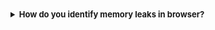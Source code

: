 <details >
 <summary style="font-size: small; font-weight: bold">How do you identify memory leaks in browser?</summary>

Identifying memory leaks in a browser involves using various developer tools to monitor and analyze the memory usage of a web application. Here’s a step-by-step guide to identify memory leaks:

### 1. Using Chrome DevTools

**1.1 Open Chrome DevTools**

- Open your web application in Google Chrome.
- Press `F12` or `Ctrl+Shift+I` (`Cmd+Option+I` on Mac) to open the DevTools.

**1.2 Analyze Memory Usage**

- Go to the **"Performance"** tab.
- Click on the **"Record"** button (red circle) to start recording a performance profile.
- Interact with your web application to simulate the actions that might cause a memory leak.
- Click on the **"Stop"** button (red square) to stop recording.

**1.3 Take Heap Snapshots**

- Go to the **"Memory"** tab.
- Take a **"Heap snapshot"** by clicking on the **"Take snapshot"** button.
- Perform actions that you suspect might cause a memory leak.
- Take another **"Heap snapshot"** after performing the actions.

**1.4 Compare Snapshots**

- Compare the two snapshots to see if there are objects that are not being garbage collected.
- Look for objects that keep growing in number or retain references unnecessarily.

**1.5 Look for Detached DOM Nodes**

- Go to the **"Elements"** tab.
- Check for detached DOM nodes that might be lingering in memory.
- Use the **"Console"** to run commands like `getEventListeners` to find out if there are event listeners that are not being removed.

### 3. General Tips for Identifying Memory Leaks

**3.1 Monitor Memory Usage Over Time**

- Use the **"Timeline"** view in Chrome DevTools to monitor memory usage over a period.
- Look for a steady increase in memory usage without a corresponding decrease.

**3.2 Use Garbage Collection**

- Manually trigger garbage collection using the **"Collect garbage"** button in the **"Performance"** or **"Memory"** tab.
- Check if the memory usage drops significantly.

**3.3 Identify Event Listeners**

- Ensure that all event listeners are properly removed when they are no longer needed.
- Use tools like `getEventListeners` to list all event listeners attached to a DOM node.

**3.4 Check for Long-Lived Timers and Intervals**

- Ensure that timers (`setTimeout`, `setInterval`) are cleared when they are no longer needed.
- Check for long-lived timers that might be holding references to DOM nodes or other objects.

### Example Workflow

1. **Initial Analysis**: Start by loading your web application and taking a heap snapshot.
2. **Interaction**: Perform actions in your application that you suspect might cause memory leaks (e.g., opening and closing modals, navigating between pages).
3. **Second Snapshot**: Take another heap snapshot after performing the actions.
4. **Comparison**: Compare the two snapshots to identify objects that are not being released.
5. **Fix and Verify**: Make changes to your code to fix the identified memory leaks and repeat the process to verify the fix.

By following these steps and utilizing the tools provided by modern browsers, you can effectively identify and fix memory leaks in your web applications.
</details>



